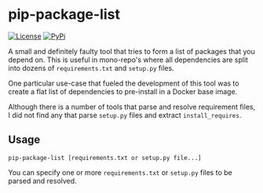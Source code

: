# pip-package-list

[![License](https://img.shields.io/:license-mit-blue.svg)](http://doge.mit-license.org)
[![PyPi](https://badge.fury.io/py/pip-package-list.svg)](https://pypi.python.org/pypi/pip-package-list)

A small and definitely faulty tool that tries to form a list of packages that you depend on. This is useful in mono-repo's where all dependencies are split into dozens of `requirements.txt` and `setup.py` files.

One particular use-case that fueled the development of this tool was to create a flat list of dependencies to pre-install in a Docker base image.

Although there is a number of tools that parse and resolve requirement files, I did not find any that parse `setup.py` files and extract `install_requires`.

## Usage

    pip-package-list [requirements.txt or setup.py file...]

You can specify one or more `requirements.txt` or `setup.py` files to be parsed and resolved.
